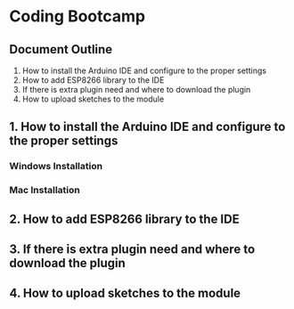 # Coding Bootcamp
## Document Outline
1) How to install the Arduino IDE and configure to the proper settings
2) How to add ESP8266 library to the IDE
3) If there is extra plugin need and where to download the plugin
4) How to upload sketches to the module
## 1. How to install the Arduino IDE and configure to the proper settings
### Windows Installation
### Mac Installation
## 2. How to add ESP8266 library to the IDE
## 3. If there is extra plugin need and where to download the plugin
## 4. How to upload sketches to the module
